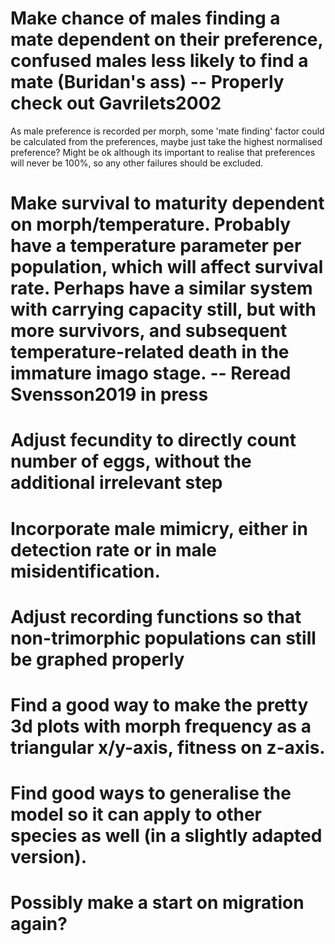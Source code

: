 # Make chance of males finding a mate dependent on their preference, confused males less likely to find a mate (Buridan's ass) -- Properly check out Gavrilets2002

As male preference is recorded per morph, some 'mate finding' factor could be calculated from the preferences, maybe just take the highest normalised preference? Might be ok although its important to realise that preferences will never be 100%, so any other failures should be excluded. 

# Make survival to maturity dependent on morph/temperature. Probably have a temperature parameter per population, which will affect survival rate. Perhaps have a similar system with carrying capacity still, but with more survivors, and subsequent temperature-related death in the immature imago stage. -- Reread Svensson2019 in press

# Adjust fecundity to directly count number of eggs, without the additional irrelevant step

# Incorporate male mimicry, either in detection rate or in male misidentification.

#  Adjust recording functions so that non-trimorphic populations can still be graphed properly

#  Find a good way to make the pretty 3d plots with morph frequency as a triangular x/y-axis, fitness on z-axis.

# Find good ways to generalise the model so it can apply to other species as well (in a slightly adapted version).

# Possibly make a start on migration again?
